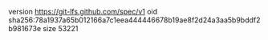 version https://git-lfs.github.com/spec/v1
oid sha256:78a1937a65b012166a7c1eea444446678b19ae8f2d24a3aa5b9bddf2b981673e
size 53221
